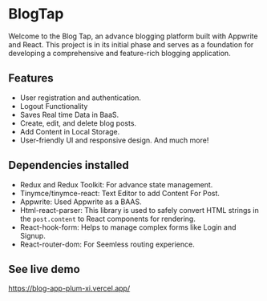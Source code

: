 # BlogTap

Welcome to the Blog Tap, an advance blogging platform built with Appwrite and React. This project is in its initial phase and serves as a foundation for developing a comprehensive and feature-rich blogging application.

## Features
- User registration and authentication.
- Logout Functionality
- Saves Real time Data in BaaS.
- Create, edit, and delete blog posts.
- Add Content in Local Storage.
- User-friendly UI and responsive design.
And much more!

## Dependencies installed
- Redux and Redux Toolkit: For advance state management.
- Tinymce/tinymce-react: Text Editor to add Content For Post.
- Appwrite: Used Appwrite as a BAAS.
- Html-react-parser: This library is used to safely convert HTML strings in the `post.content` to React components for rendering.
- React-hook-form: Helps to manage complex forms like Login and Signup.
- React-router-dom: For Seemless routing experience.

## See live demo
https://blog-app-plum-xi.vercel.app/
